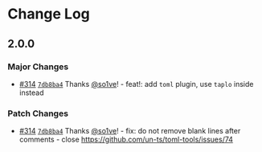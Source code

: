 # Change Log

## 2.0.0

### Major Changes

- [#314](https://github.com/un-ts/prettier/pull/314) [`7db8ba4`](https://github.com/un-ts/prettier/commit/7db8ba4c35746cfc9c40e7de8b476902b876390e) Thanks [@so1ve](https://github.com/so1ve)! - feat!: add `toml` plugin, use `taplo` inside instead

### Patch Changes

- [#314](https://github.com/un-ts/prettier/pull/314) [`7db8ba4`](https://github.com/un-ts/prettier/commit/7db8ba4c35746cfc9c40e7de8b476902b876390e) Thanks [@so1ve](https://github.com/so1ve)! - fix: do not remove blank lines after comments - close https://github.com/un-ts/toml-tools/issues/74
